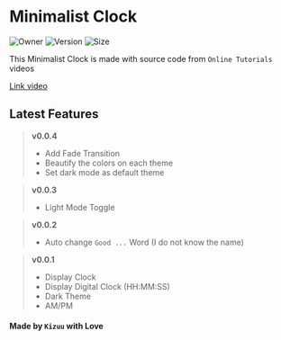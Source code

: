 # Minimalist Clock

![Owner](https://img.shields.io/badge/owner-Kizuu-blue) ![Version](https://badgen.net/badge/version/v0.0.4/blue) ![Size](https://img.shields.io/github/languages/code-size/KizuuDev/min-clock)

This Minimalist Clock is made with source code from `Online Tutorials` videos

[Link video](https://youtu.be/s9mGaRSRGZw)

## Latest Features

> **v0.0.4**
> - Add Fade Transition
> - Beautify the colors on each theme
> - Set dark mode as default theme
>

> **v0.0.3**
> - Light Mode Toggle
>

> **v0.0.2**
> - Auto change `Good ...` Word (I do not know the name)
>

> **v0.0.1**
> - Display Clock
> - Display Digital Clock (HH:MM:SS)
> - Dark Theme
> - AM/PM
>

#### Made by `Kizuu` with Love
